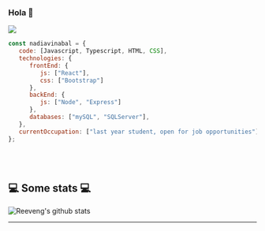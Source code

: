 ### Hola 👋
<img src="https://ciberninjas.com/wp-content/uploads/2021/03/mejores-paginas-aprender-programacion.webp"/>


```js
const nadiavinabal = {
   code: [Javascript, Typescript, HTML, CSS],
   technologies: {
      frontEnd: {
         js: ["React"],
         css: ["Bootstrap"]
      },
      backEnd: {
         js: ["Node", "Express"]
      },
      databases: ["mySQL", "SQLServer"],
   },
   currentOccupation: ["last year student, open for job opportunities"],
};
```
</br></br>
<h2>💻 Some stats 💻</h2>

![Reeveng's github stats](https://github-readme-stats.vercel.app/api?username=reeveng&show_icons=true&title_color=fff&icon_color=79ff97&text_color=9f9f9f&bg_color=151515)

---
